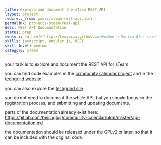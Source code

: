 ```yaml
---
title: explore and document the sTeam REST API
layout: project
redirect_from: posts/steam-rest-api.html
permalink: projects/steam-rest-api
desc: REST API Documentation
status: prep
mentors: <a href="http://fossasia.github.io/#embee"> Martin Bähr </a>
skills: javascript, angular.js, REST
skill-level: medium
category: sTeam
---
```

your task is to explore and document the REST API for sTeam

you can find code examples in the [community calendar project]( https://gitlab.com/beijinglug/community-calendar ) and in the [techgrind website]( https://github.com/Tech-Grind/ng-techgrind )

you can also explore the [techgrind site]( http://ngtg.techgrind.asia:8000/ )

you do not need to document the whole API, but you should focus on the registration process, and submitting and updating documents.

parts of the documentation already exist here:
https://gitlab.com/beijinglug/community-calendar/blob/master/api-documentation.md

the documentation should be released under the GPLv2 or later, so that it can be included with the original code.
